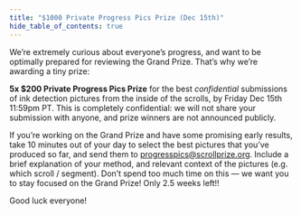 ```yaml
---
title: "$1000 Private Progress Pics Prize (Dec 15th)"
hide_table_of_contents: true
---
```


<head>
  <html data-theme="dark" />

  <meta
    name="description"
    content="A $1,000,000+ machine learning and computer vision competition"
  />

  <meta property="og:type" content="website" />
  <meta property="og:url" content="https://scrollprize.org" />
  <meta property="og:title" content="Vesuvius Challenge" />
  <meta
    property="og:description"
    content="A $1,000,000+ machine learning and computer vision competition"
  />
  <meta
    property="og:image"
    content="https://scrollprize.org/img/social/opengraph.jpg"
  />

  <meta property="twitter:card" content="summary_large_image" />
  <meta property="twitter:url" content="https://scrollprize.org" />
  <meta property="twitter:title" content="Vesuvius Challenge" />
  <meta
    property="twitter:description"
    content="A $1,000,000+ machine learning and computer vision competition"
  />
  <meta
    property="twitter:image"
    content="https://scrollprize.org/img/social/opengraph.jpg"
  />
</head>

We’re extremely curious about everyone’s progress, and want to be optimally prepared for reviewing the Grand Prize. That’s why we’re awarding a tiny prize:

**5x $200 Private Progress Pics Prize** for the best *confidential* submissions of ink detection pictures from the inside of the scrolls, by Friday Dec 15th 11:59pm PT. This is completely confidential: we will not share your submission with anyone, and prize winners are not announced publicly.

If you’re working on the Grand Prize and have some promising early results, take 10 minutes out of your day to select the best pictures that you’ve produced so far, and send them to <a href="mailto:progresspics@scrollprize.org">progresspics@scrollprize.org</a>. Include a brief explanation of your method, and relevant context of the pictures (e.g. which scroll / segment). Don’t spend too much time on this — we want you to stay focused on the Grand Prize! Only 2.5 weeks left!!

Good luck everyone!
